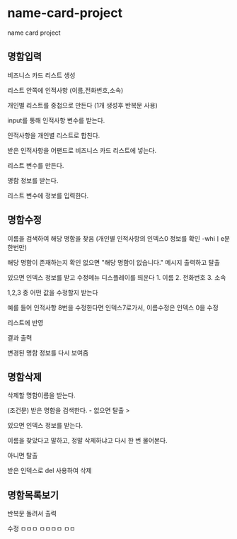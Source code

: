 # name-card-project
name card project

## 명함입력

비즈니스 카드 리스트 생성

리스트 안쪽에 인적사항 (이름,전화번호,소속)

개인별 리스트를 중첩으로 만든다 (1개 생성후 반복문 사용)

input를 통해 인적사항 변수를 받는다.

인적사항을 개인별 리스트로 합친다.

받은 인적사항을 어팬드로 비즈니스 카드 리스트에 넣는다. 

리스트 변수를 만든다.

명함 정보를 받는다.

리스트 변수에 정보를 입력한다.

## 명함수정
이름을 검색하여 해당 명함을 찾음 (개인별 인적사항의 인덱스0 정보를 확인 -whiㅣe문 한번만)

해당 명함이 존재하는지 확인 없으면 "해당 명함이 없습니다." 메시지 출력하고 탈출 

있으면 인덱스 정보를 받고 수정메뉴 디스플레이를 띄운다 1. 이름 2. 전화번호 3. 소속

1,2,3 중 어떤 값을 수정할지 받는다

예를 들어 인적사항 8번을 수정한다면 인덱스7로가서, 이름수정은 인덱스 0을 수정 

리스트에 반영

결과 출력

변경된 명함 정보를 다시 보여줌

## 명함삭제

삭제할 명함이름을 받는다.

(조건문) 받은 명함을 검색한다. - 없으면 탈출 >

있으면 인덱스 정보를 받는다. 

이름을 찾았다고 말하고, 정말 삭제하냐고 다시 한 번 물어본다.

아니면 탈출

받은 인덱스로 del 사용하여 삭제

## 명함목록보기

반복문 돌려서 출력

수정
ㅁㅁㅁ
ㅁㅁㅁㅁ
ㅁㅁ